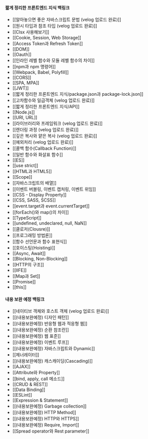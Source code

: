 
#### 짧게 정리한 프론트엔드 지식 백링크

- [[알아놓으면 좋은 자바스크립트 문법 (velog 업로드 완료)]]
- [[원시 타입과 참조 타입 (velog 업로드 완료)]]
- [[Clsx 사용해보기]]
- [[Cookie, Session, Web Storage]]
- [[Access Token과 Refresh Token]]
- [[DOM]]
- [[Oauth]]
- [[인라인 레벨 함수와 모듈 레벨 함수의 차이]]
- [[npm과 npm 명령어]]
- [[Webpack, Babel, Polyfill]]
- [[CORS]]
- [[SPA, MPA]]
- [[JWT]]
- [[짧게 정리한 프론트엔드 지식/package.json과 package-lock.json]]
- [[고차함수와 일급객체 (velog 업로드 완료)]]
- [[짧게 정리한 프론트엔드 지식/API]]
- [[Node.js]]
- [[URI, URL]]
- [[라이브러리와 프레임워크 (velog 업로드 완료)]]
- [[렌더링 과정 (velog 업로드 완료)]]
- [[깊은 복사와 얕은 복사 (velog 업로드 완료)]]
- [[예외처리 (velog 업로드 완료)]]
- [[콜백 함수(Callback Function)]]
- [[일반 함수와 화살표 함수]]
- [[ES]]
- [[use strict]]
- [[HTML과 HTML5]]
- [[Scope]]
- [[자바스크립트의 배열]]
- [[이벤트 버블링, 이벤트 캡처링, 이벤트 위임]]
- [[CSS - Display Property]]
- [[CSS, SASS, SCSS]]
- [[event.target과 event.currentTarget]]
- [[forEach()와 map()의 차이]]
- [[TypeScript]]
- [[undefined, undeclared, null, NaN]]
- [[클로저(Clousre)]]
- [[프로그래밍 방법론]]
- [[함수 선언문과 함수 표현식]]
- [[호이스팅(Hoisting)]]
- [[Async, Await]]
- [[Blocking, Non-Blocking]]
- [[HTTP의 구조]]
- [[IIFE]]
- [[Map과 Set]]
- [[Promise]]
- [[this]]


#### 내용 보완 예정 백링크

- [[네이티브 객체와 호스트 객체 (velog 업로드 완료)]]
- [[(내용보완예정) 디자인 패턴]]
- [[(내용보완예정) 반응형 웹과 적응형 웹]]
- [[(내용보완예정) 순환 참조란]]
- [[(내용보완예정) 웹 표준]]
- [[(내용보완예정) 이벤트 루프]]
- [[(내용보완예정) 자바스크립트와 Dynamic]]
- [[제너레이터]]
- [[(내용보완예정) 캐스캐이딩(Cascading)]]
- [[AJAX]]
- [[Attribute와 Property]]
- [[bind, apply, call 메소드]]
- [[CRUD & REST]]
- [[Data Binding]]
- [[ESLint]]
- [[Expression & Statement]]
- [[(내용보완예정) Garbage collection]]
- [[(내용보완예정) HTTP Method]]
- [[(내용보완예정) HTTP와 HTTPS]]
- [[(내용보완예정) Require, Import]]
- [[Spread operator와 Rest parameter]]

